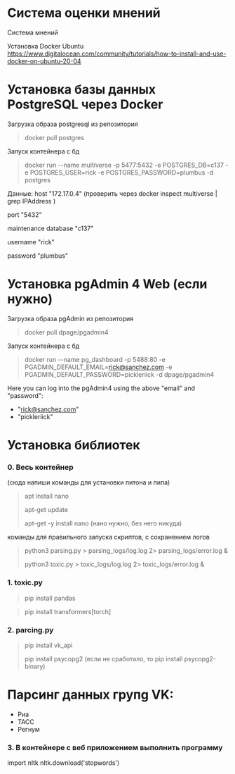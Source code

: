 # Система оценки мнений
Система мнений

Установка Docker Ubuntu
https://www.digitalocean.com/community/tutorials/how-to-install-and-use-docker-on-ubuntu-20-04





# Установка базы данных PostgreSQL через Docker

Загрузка образа postgresql из репозитория 
> docker pull postgres




Запуск контейнера с бд
> docker run --name multiverse -p 5477:5432 -e POSTGRES_DB=c137 -e POSTGRES_USER=rick -e POSTGRES_PASSWORD=plumbus -d postgres




Данные:
host "172.17.0.4" (проверить через docker inspect multiverse | grep IPAddress )

port "5432"

maintenance database "c137"

username "rick"

password "plumbus"






# Установка pgAdmin 4 Web (если нужно)
Загрузка образа pgAdmin из репозитория 
> docker pull dpage/pgadmin4




Запуск контейнера с бд
> docker run --name pg_dashboard -p 5488:80 -e PGADMIN_DEFAULT_EMAIL=rick@sanchez.com -e PGADMIN_DEFAULT_PASSWORD=pickleriick -d dpage/pgadmin4

Here you can log into the pgAdmin4 using the above "email" and "password":
- "rick@sanchez.com"
- "pickleriick"







# Установка библиотек
### 0. Весь контейнер
(сюда напиши команды для установки питона и пипа)
> apt install nano
>
> apt-get update
>
> apt-get -y install nano (нано нужно, без него никуда)

команды для правильного запуска скриптов, с сохранением логов

> python3 parsing.py > parsing_logs/log.log 2> parsing_logs/error.log &
> 
> python3 toxic.py > toxic_logs/log.log 2> toxic_logs/error.log &


### 1. toxic.py

> pip install pandas 

> pip install transformers[torch]

### 2. parcing.py

> pip install vk_api
> 
> pip install psycopg2 (если не сработало, то pip install psycopg2-binary)

# Парсинг данных групg VK:
* Риа
* ТАСС
* Регнум
### 3. В контейнере с веб приложением выполнить программу
import nltk
nltk.download('stopwords')
